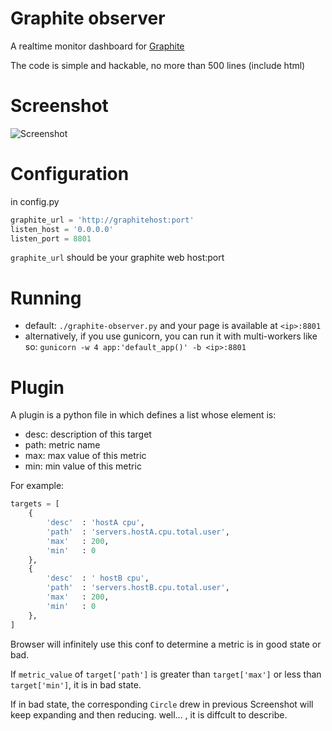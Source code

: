 # Graphite observer

A realtime monitor dashboard for
[Graphite](https://github.com/graphite-project/graphite-web)

The code is simple and hackable, no more than 500 lines (include html)

# Screenshot

![Screenshot](https://raw.github.com/huoxy/graphite-observer/master/Screenshot.png)

# Configuration

in config.py

```python
graphite_url = 'http://graphitehost:port'
listen_host = '0.0.0.0'
listen_port = 8801
```

`graphite_url` should be your graphite web host:port

# Running
* default: `./graphite-observer.py` and your page is available at `<ip>:8801`
* alternatively, if you use gunicorn, you can run it with multi-workers like so: `gunicorn -w 4 app:'default_app()' -b <ip>:8801`

# Plugin

A plugin is a python file in which defines a list whose element is:
* desc: description of this target
* path: metric name
* max: max value of this metric
* min: min value of this metric

For example:
```python
targets = [
    {  
        'desc'  : 'hostA cpu',
        'path'  : 'servers.hostA.cpu.total.user',
        'max'   : 200,
        'min'   : 0
    }, 
    {
        'desc'  : ' hostB cpu',
        'path'  : 'servers.hostB.cpu.total.user',
        'max'   : 200,
        'min'   : 0
    },
]
```

Browser will infinitely use this conf to determine a metric is in good state or bad.

If `metric_value` of `target['path']` is greater than `target['max']` or less than `target['min']`, it is in bad state.

If in bad state, the corresponding `Circle` drew in previous Screenshot will keep expanding and then reducing. well... , it is diffcult to describe.

